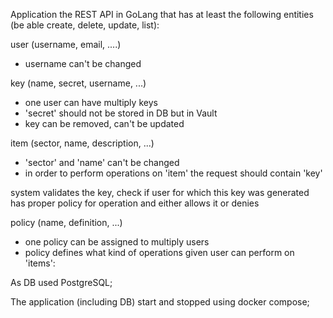 Application the REST API in GoLang that has at least the following entities (be able create, delete, update, list):

user (username, email, ....)  
* username can't be changed

key (name, secret, username, ...)
* one user can have multiply keys
* 'secret' should not be stored in DB but in Vault  
* key can be removed, can't be updated  

item (sector, name, description, ...)
* 'sector' and 'name' can't be changed
* in order to perform operations on 'item' the request should contain 'key'

system validates the key, check if user for which this key was generated has proper policy for operation and either allows it or denies    

policy (name, definition, ...)
* one policy can be assigned to multiply users
* policy defines what kind of operations given user can perform on 'items':

As DB used PostgreSQL;

The application (including DB) start and stopped using docker compose;
